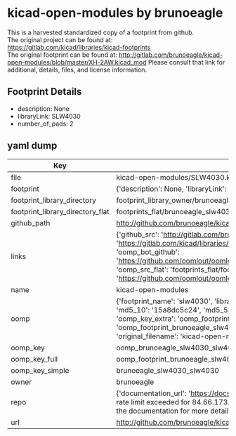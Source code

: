 # kicad-open-modules by brunoeagle  
This is a harvested standardized copy of a footprint from github.  
The original project can be found at:  
https://gitlab.com/kicad/libraries/kicad-footprints  
The original footprint can be found at:
http://gitlab.com/brunoeagle/kicad-open-modules/blob/master/XH-2AW.kicad_mod
Please consult that link for additional, details, files, and license information.  
## Footprint Details
* description: None  
* libraryLink: SLW4030  
* number_of_pads: 2  
## yaml dump  
| Key | Value |  
| --- | --- |  
| file | kicad-open-modules/SLW4030.kicad_mod |  
| footprint | {'description': None, 'libraryLink': 'SLW4030', 'number_of_pads': 2} |  
| footprint_library_directory | footprint_library_owner/brunoeagle_kicad-open-modules |  
| footprint_library_directory_flat | footprints_flat/brunoeagle_slw4030_slw4030/working |  
| github_path | http://github.com/brunoeagle/kicad-open-modules/blob/master/SLW4030.kicad_mod |  
| links | {'github_src': 'http://gitlab.com/brunoeagle/kicad-open-modules/blob/master/XH-2AW.kicad_mod', 'github_src_repo': 'https://gitlab.com/kicad/libraries/kicad-footprints', 'oomp_bot': 'footprints/brunoeagle_slw4030_slw4030/working', 'oomp_bot_github': 'https://github.com/oomlout/oomlout_oomp_footprint_bot/tree/main/footprints/brunoeagle_slw4030_slw4030/working', 'oomp_src_flat': 'footprints_flat/footprints_flat/brunoeagle_slw4030_slw4030/working', 'oomp_src_flat_github': 'https://github.com/oomlout/oomlout_oomp_footprint_src/tree/main/footprints_flat/brunoeagle_slw4030_slw4030/working'} |  
| name | kicad-open-modules |  
| oomp | {'footprint_name': 'slw4030', 'library_name': 'slw4030_kicad_mod', 'md5': '15a8dc5c240d7edfd5105b8a54cf1962', 'md5_10': '15a8dc5c24', 'md5_5': '15a8d', 'md5_6': '15a8dc', 'oomp_key': 'oomp_brunoeagle_slw4030_slw4030', 'oomp_key_extra': 'oomp_footprint_brunoeagle_slw4030_slw4030', 'oomp_key_full': 'oomp_footprint_brunoeagle_slw4030_slw4030_15a8dc', 'oomp_key_simple': 'brunoeagle_slw4030_slw4030', 'original_filename': 'kicad-open-modules/SLW4030.kicad_mod', 'owner_name': 'brunoeagle'} |  
| oomp_key | oomp_brunoeagle_slw4030_slw4030 |  
| oomp_key_full | oomp_footprint_brunoeagle_slw4030_slw4030 |  
| oomp_key_simple | brunoeagle_slw4030_slw4030 |  
| owner | brunoeagle |  
| repo | {'documentation_url': 'https://docs.github.com/rest/overview/resources-in-the-rest-api#rate-limiting', 'message': "API rate limit exceeded for 84.66.173.59. (But here's the good news: Authenticated requests get a higher rate limit. Check out the documentation for more details.)"} |  
| url | http://github.com/brunoeagle/kicad-open-modules |  


